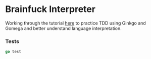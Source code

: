 # Brainfuck Interpreter
Working through the tutorial [here](https://thorstenball.com/blog/2017/01/04/a-virtual-brainfuck-machine-in-go) to practice TDD using Ginkgo and Gomega 
and better understand language interpretation.

 

### Tests
```go
go test
```
